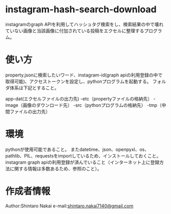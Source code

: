 # instagram-hash-search-download
instagramのgraph APIを利用してハッシュタグ検索をし、検索結果の中で壊れていない画像と当該画像に付加されている投稿をエクセルに整理するプログラム。

# 使い方
property.jsonに検索したいワード、instagram-id(graph apiの利用登録の中で取得可能)、アクセストークンを設定し、pythonプログラムを起動する。
フォルダ体系は下記とすること。

app-dat(エクセルファイルの出力先)
   -etc（propertyファイルの格納先）
   -image（画像のダウンロード先）
   -src（pythonプログラムの格納先）
   -tmp（中間ファイルの出力先）

# 環境
pythonが使用可能であること。
またdatetime、json、openpyxl、os、pathlib、PIL、requestsをimportしているため、インストールしておくこと。
instagram graph apiの利用登録が済んでいること（インターネット上に登録方法に関する情報は多数あるため、参照のこと）。

# 作成者情報
Author:Shintaro Nakai
e-mail:shintaro.nakai7140@gmail.com

